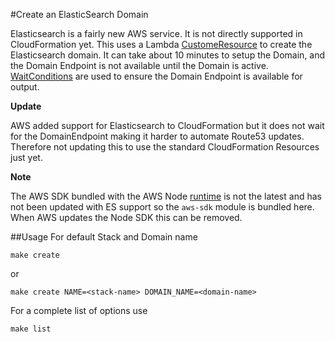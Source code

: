#Create an ElasticSearch Domain

Elasticsearch is a fairly new AWS service. It is not directly supported in CloudFormation yet. This uses a Lambda [CustomeResource](http://docs.aws.amazon.com/AWSCloudFormation/latest/UserGuide/aws-resource-cfn-customresource.html) to create the Elasticsearch domain. It can take about 10 minutes to setup the Domain, and the Domain Endpoint is not available until the Domain is active. [WaitConditions](http://docs.aws.amazon.com/AWSCloudFormation/latest/UserGuide/aws-properties-waitcondition.html) are used to ensure the Domain Endpoint is available for output.

**Update**

AWS added support for Elasticsearch to CloudFormation but it does not wait for the DomainEndpoint making it harder to automate Route53 updates. Therefore not updating this to use the standard CloudFormation Resources just yet.

**Note**

The AWS SDK bundled with the AWS Node [runtime](http://docs.aws.amazon.com/lambda/latest/dg/current-supported-versions.html) is not the latest and has not been updated with ES support
so the `aws-sdk` module is bundled here. When AWS updates the Node SDK this can be removed.

##Usage
For default Stack and Domain name

```
make create
```

or

```
make create NAME=<stack-name> DOMAIN_NAME=<domain-name>
```

For a complete list of options use

```
make list
```

